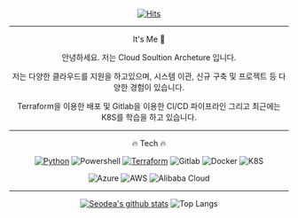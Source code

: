 <div align=center>

[![Hits](https://hits.seeyoufarm.com/api/count/incr/badge.svg?url=https%3A%2F%2Fgithub.com%2Fseodea&count_bg=%2379C83D&title_bg=%23555555&icon=&icon_color=%23E7E7E7&title=hits&edge_flat=false)](https://hits.seeyoufarm.com)


----

It's Me 🐝

안녕하세요. 저는 Cloud Soultion Archeture 입니다.

저는 다양한 클라우드를 지원을 하고있으며, 시스템 이관, 신규 구축 및 프로젝트 등 다양한 경험이 있습니다.

Terraform을 이용한 배포 및 Gitlab을 이용한 CI/CD 파이프라인 그리고 최근에는 K8S를 학습을 하고 있습니다.

  
----

🔥 Tech 🔥

  [![Python](https://img.shields.io/badge/-Python-000000?style=flat&logo=Python)](https://github.com/seodea/Python-basic)
  ![Powershell](https://img.shields.io/badge/-powershell-2301FE?style=flat&logo=Powershell)
  [![Terraform](https://img.shields.io/badge/-terraform-7B42BC?style=flat&logo=Terraform)](https://github.com/seodea/terraform-alicloud-module)
  ![Gitlab](https://img.shields.io/badge/-gitlab-FCA121?style=flat&logo=Gitlab)
  ![Docker](https://img.shields.io/badge/-docker-2456ED?style=flat&logo=docker)
  ![K8S](https://img.shields.io/badge/-Kubernetes-F0FFFF?style=flat&logo=Kubernetes)
  
  ![Azure](https://img.shields.io/badge/-Microsoft%20Azure-0078D4?style=flat&logo=microsoft%20azure)
  ![AWS](https://img.shields.io/badge/-Amazon%20AWS-FBB71B?style=flat&logo=Amazon%20AWS)
  ![Alibaba Cloud](https://img.shields.io/badge/-Alibaba%20Cloud-FF6A00?style=flat&logo=Alibaba%20Cloud)


----


[![Seodea's github stats](https://github-readme-stats.vercel.app/api?username=seodea)](https://github.com/anuraghazra/github-readme-stats)
![Top Langs](https://github-readme-stats.vercel.app/api/top-langs/?username=seodea&layout=compact)

</div>
